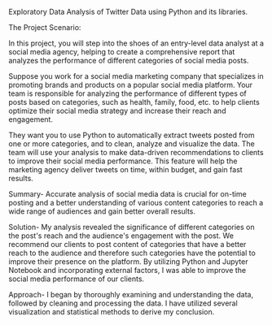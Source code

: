 Exploratory Data Analysis of Twitter Data using Python and its libraries.

The Project Scenario:

In this project, you will step into the shoes of an entry-level data analyst at a social media agency, helping to create a comprehensive report that analyzes the performance of different categories of social media posts.

Suppose you work for a social media marketing company that specializes in promoting brands and products on a popular social media platform. Your team is responsible for analyzing the performance of different types of posts based on categories, such as health, family, food, etc. to help clients optimize their social media strategy and increase their reach and engagement.

They want you to use Python to automatically extract tweets posted from one or more categories, and to clean, analyze and visualize the data. The team will use your analysis to make data-driven recommendations to clients to improve their social media performance. This feature will help the marketing agency deliver tweets on time, within budget, and gain fast results.

Summary-
Accurate analysis of social media data is crucial for on-time posting and a better understanding of various content categories to reach a wide range of audiences and gain better overall results.

Solution-
My analysis revealed the significance of different categories on the post's reach and the audience's engagement with the post. We recommend our clients to post content of categories that have a better reach to the audience and therefore such categories have the potential to improve their presence on the platform.
By utilizing Python and Jupyter Notebook and incorporating external factors, I was able to improve the social media performance of our clients.

Approach-
I began by thoroughly examining and understanding the data, followed by cleaning and processing the data. I have utilized several visualization and statistical methods to derive my conclusion.
